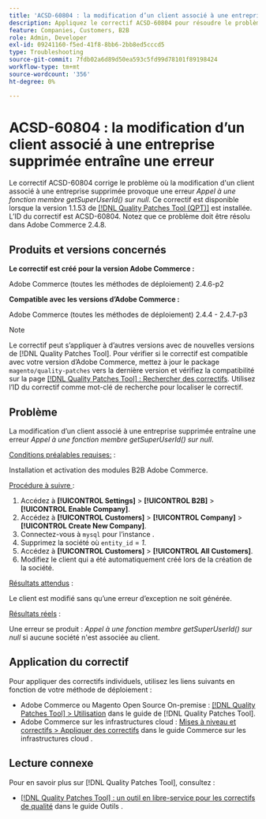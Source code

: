 ```yaml
---
title: 'ACSD-60804 : la modification d’un client associé à une entreprise supprimée entraîne une erreur'
description: Appliquez le correctif ACSD-60804 pour résoudre le problème d'Adobe Commerce où la modification d'un client associé à une société supprimée provoque une erreur *Appel à une fonction membre getSuperUserId() sur null*.
feature: Companies, Customers, B2B
role: Admin, Developer
exl-id: 09241160-f5ed-41f8-8bb6-2bb8ed5cccd5
type: Troubleshooting
source-git-commit: 7fdb02a6d89d50ea593c5fd99d78101f89198424
workflow-type: tm+mt
source-wordcount: '356'
ht-degree: 0%

---
```


# ACSD-60804 : la modification d’un client associé à une entreprise supprimée entraîne une erreur

Le correctif ACSD-60804 corrige le problème où la modification d&#39;un client associé à une entreprise supprimée provoque une erreur *Appel à une fonction membre getSuperUserId() sur null*. Ce correctif est disponible lorsque la version 1.1.53 de [[!DNL Quality Patches Tool (QPT)]](/help/tools/quality-patches-tool/quality-patches-tool-to-self-serve-quality-patches.md) est installée. L’ID du correctif est ACSD-60804. Notez que ce problème doit être résolu dans Adobe Commerce 2.4.8.

## Produits et versions concernés

**Le correctif est créé pour la version Adobe Commerce :**

Adobe Commerce (toutes les méthodes de déploiement) 2.4.6-p2

**Compatible avec les versions d’Adobe Commerce :**

Adobe Commerce (toutes les méthodes de déploiement) 2.4.4 - 2.4.7-p3

>[!NOTE]
>
>Le correctif peut s’appliquer à d’autres versions avec de nouvelles versions de [!DNL Quality Patches Tool]. Pour vérifier si le correctif est compatible avec votre version d’Adobe Commerce, mettez à jour le package `magento/quality-patches` vers la dernière version et vérifiez la compatibilité sur la page [[!DNL Quality Patches Tool] : Rechercher des correctifs](https://experienceleague.adobe.com/tools/commerce-quality-patches/index.html). Utilisez l’ID du correctif comme mot-clé de recherche pour localiser le correctif.

## Problème

La modification d’un client associé à une entreprise supprimée entraîne une erreur *Appel à une fonction membre getSuperUserId() sur null*.

<u>Conditions préalables requises:</u> :

Installation et activation des modules B2B Adobe Commerce.

<u>Procédure à suivre </u> :

1. Accédez à **[!UICONTROL Settings]** > **[!UICONTROL B2B]** > **[!UICONTROL Enable Company]**.
1. Accédez à **[!UICONTROL Customers]** > **[!UICONTROL Company]** > **[!UICONTROL Create New Company]**.
1. Connectez-vous à `mysql` pour l’instance .
1. Supprimez la société où `entity_id` = *1*.
1. Accédez à **[!UICONTROL Customers]** > **[!UICONTROL All Customers]**.
1. Modifiez le client qui a été automatiquement créé lors de la création de la société.

<u>Résultats attendus</u> :

Le client est modifié sans qu’une erreur d’exception ne soit générée.

<u>Résultats réels</u> :

Une erreur se produit : *Appel à une fonction membre getSuperUserId() sur null* si aucune société n&#39;est associée au client.

## Application du correctif

Pour appliquer des correctifs individuels, utilisez les liens suivants en fonction de votre méthode de déploiement :

* Adobe Commerce ou Magento Open Source On-premise : [[!DNL Quality Patches Tool] > Utilisation](/help/tools/quality-patches-tool/usage.md) dans le guide de [!DNL Quality Patches Tool].
* Adobe Commerce sur les infrastructures cloud : [Mises à niveau et correctifs > Appliquer des correctifs](https://experienceleague.adobe.com/docs/commerce-cloud-service/user-guide/develop/upgrade/apply-patches.html) dans le guide Commerce sur les infrastructures cloud .

## Lecture connexe

Pour en savoir plus sur [!DNL Quality Patches Tool], consultez :

* [[!DNL Quality Patches Tool] : un outil en libre-service pour les correctifs de qualité](/help/tools/quality-patches-tool/quality-patches-tool-to-self-serve-quality-patches.md) dans le guide Outils .
